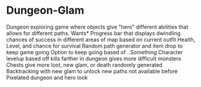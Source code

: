 # Dungeon-Glam
Dungeon exploring game where objects give "hero" different abilities that allows for different paths.
Wants*
  Progress bar that displays dwindling chances of success in different areas of map based on current outfit
      Health, Level, and chance for survival
  Random path generator and item drop to keep game going
  Option to keep going based of ..Something
  Character levelup based off kills
    farther in dungeon gives more difficult monsters
  Chests give more loot, new glam, or death
    randomly generated
  Backtracking with new glam to unlock new paths not available before
  Pixelated dungeon and hero look
